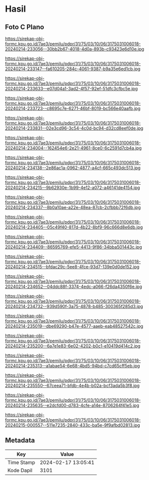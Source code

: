 # Hasil

## Foto C Plano

https://sirekap-obj-formc.kpu.go.id/7ae3/pemilu/pdpr/31/75/03/10/06/3175031006018-20240214-233056--30bb2b67-4018-4d0a-893b-c93423e6d10e.jpg

https://sirekap-obj-formc.kpu.go.id/7ae3/pemilu/pdpr/31/75/03/10/06/3175031006018-20240214-233147--fa610205-284c-4061-9387-b9a35e6ed1cb.jpg

https://sirekap-obj-formc.kpu.go.id/7ae3/pemilu/pdpr/31/75/03/10/06/3175031006018-20240214-233633--e07d04a1-3ad2-4f57-92ef-51dfc3cfbc5e.jpg

https://sirekap-obj-formc.kpu.go.id/7ae3/pemilu/pdpr/31/75/03/10/06/3175031006018-20240214-233723--c8695c7e-6271-46bf-8019-bc566e40aafb.jpg

https://sirekap-obj-formc.kpu.go.id/7ae3/pemilu/pdpr/31/75/03/10/06/3175031006018-20240214-233831--02e3cd96-3c54-4c0d-bc94-d32cd8eef0de.jpg

https://sirekap-obj-formc.kpu.go.id/7ae3/pemilu/pdpr/31/75/03/10/06/3175031006018-20240214-234004--162454e6-2e21-4961-8ce0-6c2591d7cb4a.jpg

https://sirekap-obj-formc.kpu.go.id/7ae3/pemilu/pdpr/31/75/03/10/06/3175031006018-20240214-234138--2e86ac1a-0962-4877-a4cf-665c493dc513.jpg

https://sirekap-obj-formc.kpu.go.id/7ae3/pemilu/pdpr/31/75/03/10/06/3175031006018-20240214-234215--9b62930e-1b99-4e12-a072-a46141de4154.jpg

https://sirekap-obj-formc.kpu.go.id/7ae3/pemilu/pdpr/31/75/03/10/06/3175031006018-20240214-234337--8b0a10ae-a22e-48ea-87cb-2cfbbb72f6db.jpg

https://sirekap-obj-formc.kpu.go.id/7ae3/pemilu/pdpr/31/75/03/10/06/3175031006018-20240214-234405--05c49f40-817d-4b22-8bf9-96c666d8e6db.jpg

https://sirekap-obj-formc.kpu.go.id/7ae3/pemilu/pdpr/31/75/03/10/06/3175031006018-20240214-234409--86595769-efe5-4413-9f86-34bba501443c.jpg

https://sirekap-obj-formc.kpu.go.id/7ae3/pemilu/pdpr/31/75/03/10/06/3175031006018-20240214-234515--bfdac29c-5ee8-4fce-93d7-139e0d0de152.jpg

https://sirekap-obj-formc.kpu.go.id/7ae3/pemilu/pdpr/31/75/03/10/06/3175031006018-20240214-234652--04ddc88f-3374-4edc-a066-f26da4350f6e.jpg

https://sirekap-obj-formc.kpu.go.id/7ae3/pemilu/pdpr/31/75/03/10/06/3175031006018-20240214-234732--939d590f-3a75-4878-b485-300365f285d3.jpg

https://sirekap-obj-formc.kpu.go.id/7ae3/pemilu/pdpr/31/75/03/10/06/3175031006018-20240214-235019--dbe69290-b47e-4577-aaeb-eab48527542c.jpg

https://sirekap-obj-formc.kpu.go.id/7ae3/pemilu/pdpr/31/75/03/10/06/3175031006018-20240214-235200--6a7e1e83-6e02-4202-b0c1-e10419d414c2.jpg

https://sirekap-obj-formc.kpu.go.id/7ae3/pemilu/pdpr/31/75/03/10/06/3175031006018-20240214-235313--a1abae54-6e68-4bd5-94bd-c7cd65cff5eb.jpg

https://sirekap-obj-formc.kpu.go.id/7ae3/pemilu/pdpr/31/75/03/10/06/3175031006018-20240214-235550--67ceea71-bfdb-4e4b-b02a-bcf3ada5b3f8.jpg

https://sirekap-obj-formc.kpu.go.id/7ae3/pemilu/pdpr/31/75/03/10/06/3175031006018-20240214-235635--e2dcfd00-d783-4cfe-a14e-8706264f41e5.jpg

https://sirekap-obj-formc.kpu.go.id/7ae3/pemilu/pdpr/31/75/03/10/06/3175031006018-20240215-000557--511e7235-2840-433c-ba5e-9f9afbd02813.jpg


## Metadata

| Key        | Value               |
| ---------- | ------------------- |
| Time Stamp | 2024-02-17 13:05:41 |
| Kode Dapil | 3101                |



